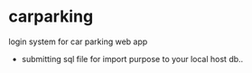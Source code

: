 # carparking
login system for car parking web app
* submitting sql file for import purpose to your local host db.. 
